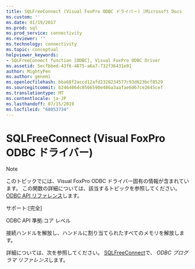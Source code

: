 ```yaml
---
title: SQLFreeConnect (Visual FoxPro ODBC ドライバー) |Microsoft Docs
ms.custom: ''
ms.date: 01/19/2017
ms.prod: sql
ms.prod_service: connectivity
ms.reviewer: ''
ms.technology: connectivity
ms.topic: conceptual
helpviewer_keywords:
- SQLFreeConnect function [ODBC], Visual FoxPro ODBC Driver
ms.assetid: 5ecfbbed-43f6-4875-a6a7-732f36431e91
author: MightyPen
ms.author: genemi
ms.openlocfilehash: bba68f2accd12afd2328234577c93d623bcf8529
ms.sourcegitcommit: b2464064c0566590e486a3aafae6d67ce2645cef
ms.translationtype: MT
ms.contentlocale: ja-JP
ms.lasthandoff: 07/15/2019
ms.locfileid: "68053734"
---
```

# <a name="sqlfreeconnect-visual-foxpro-odbc-driver"></a>SQLFreeConnect (Visual FoxPro ODBC ドライバー)
> [!NOTE]  
>  このトピックでには、Visual FoxPro ODBC ドライバー固有の情報が含まれています。 この関数の詳細については、該当するトピックを参照してください。 [ODBC API リファレンス](../../odbc/reference/syntax/odbc-api-reference.md)します。  
  
 サポート:[完全]  
  
 ODBC API 準拠:コア レベル  
  
 接続ハンドルを解放し、ハンドルに割り当てられたすべてのメモリを解放します。  
  
 詳細については、次を参照してください。 [SQLFreeConnect](../../odbc/reference/syntax/sqlfreeconnect-function.md)で、 *ODBC プログラマ リファレンス*します。
